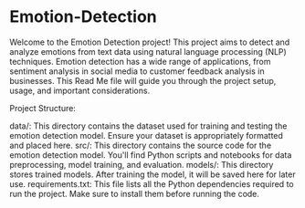 # Emotion-Detection
Welcome to the Emotion Detection project! This project aims to detect and analyze emotions from text data using natural language processing (NLP) techniques. Emotion detection has a wide range of applications, from sentiment analysis in social media to customer feedback analysis in businesses. This Read Me file will guide you through the project setup, usage, and important considerations.

Project Structure:

data/: This directory contains the dataset used for training and testing the emotion detection model. Ensure your dataset is appropriately formatted and placed here.
src/: This directory contains the source code for the emotion detection model. You'll find Python scripts and notebooks for data preprocessing, model training, and evaluation.
models/: This directory stores trained models. After training the model, it will be saved here for later use.
requirements.txt: This file lists all the Python dependencies required to run the project. Make sure to install them before running the code.
